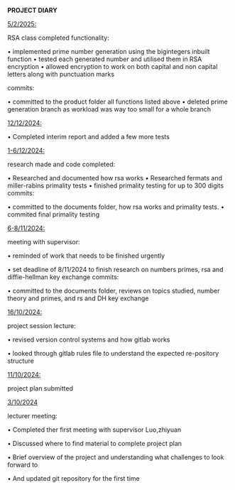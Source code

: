 **PROJECT DIARY**

<ins>5/2/2025:


RSA class completed functionality:


•   implemented prime number generation using the bigintegers inbuilt function
•   tested each generated number and utilised them in RSA encryption
•   allowed encryption to work on both capital and non capital letters along with punctuation marks


commits:


• committed to the product folder all functions listed above
• deleted prime generation branch as workload was way too small for a whole branch


<ins>12/12/2024:


•   Completed interim report and added a few more tests

<ins>1-6/12/2024:

research made and code completed:

•   Researched and documented how rsa works
•   Researched fermats and miller-rabins primality tests
•   finished primality testing for up to 300 digits
commits:

• committed to the documents folder, how rsa works and primality tests.
• commited final primality testing

<ins>6-8/11/2024:

meeting with supervisor:

•   reminded of work that needs to be finished urgently

•   set deadline of 8/11/2024 to finish research on numbers primes, rsa and diffie-hellman key exchange
commits:

• committed to the documents folder, reviews on topics studied, number theory and primes, and rs and DH key exchange

<ins>16/10/2024:

project session lecture:

•	revised version control systems and how gitlab works

•	looked through gitlab rules file to understand the expected re-pository structure

<ins>11/10/2024:

project plan submitted

<ins>3/10/2024

lecturer meeting:
	
•	Completed ther first meeting with supervisor Luo,zhiyuan

•	Discussed where to find material to complete project plan

•	Brief overview of the project and understanding what challenges to look forward to

•	And updated git repository for the first time

